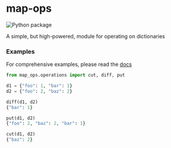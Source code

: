 # map-ops
![Python package](https://github.com/kremrik/map-ops/workflows/Python%20package/badge.svg)

A simple, but high-powered, module for operating on dictionaries

### Examples
For comprehensive examples, please read the [docs](https://kremrik.github.io/map-ops/)

```python
from map_ops.operations import cut, diff, put

d1 = {"foo": 1, "bar": 1}
d2 = {"foo": 2, "baz": 2}

diff(d1, d2)
{"bar": 1}

put(d1, d2)
{"foo": 2, "baz": 2, "bar": 1}

cut(d1, d2)
{"baz": 2}
```

